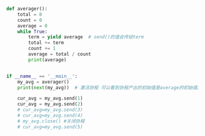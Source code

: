 
<BlogInfo id="1168" title="2.使用协程计算移动平均值" author="白日梦想猿" pv=0 read_times=0 pre_cost_time=0分25秒 category="协程" tag_list="['协程']" create_time="2022.04.24 15:14:53" update_time="2022.04.27 09:15:55" />

```python
def averager():
    total = 0
    count = 0
    average = 0
    while True:
        term = yield average  # send()的值会传给term
        total += term
        count += 1
        average = total / count
        print(average)


if __name__ == '__main__':
    my_avg = averager()
    print(next(my_avg))  # 激活协程 可以看到协程产出的初始值是average的初始值为None

    cur_avg = my_avg.send(1)
    cur_avg = my_avg.send(2)
    # cur_avg=my_avg.send(3)
    # cur_avg=my_avg.send(4)
    # my_avg.close() #关闭协程
    # cur_avg=my_avg.send(5)

```
